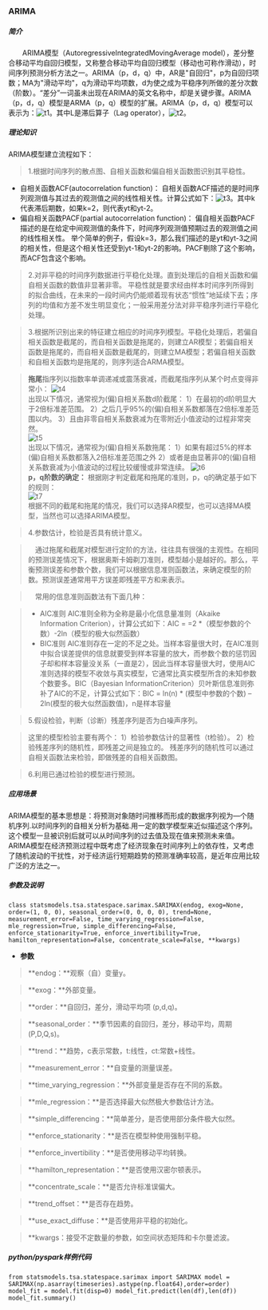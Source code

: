 

<h3>ARIMA</h3>

##### 简介

　　ARIMA模型（AutoregressiveIntegratedMovingAverage model），差分整合移动平均自回归模型，又称整合移动平均自回归模型（移动也可称作滑动），时间序列预测分析方法之一。ARIMA（p，d，q）中，AR是"自回归"，p为自回归项数；MA为"滑动平均"，q为滑动平均项数，d为使之成为平稳序列所做的差分次数（阶数）。“差分”一词虽未出现在ARIMA的英文名称中，却是关键步骤。ARIMA（p，d，q）模型是ARMA（p，q）模型的扩展。ARIMA（p，d，q）模型可以表示为：![t1](/uploads/8150f4403c49bddd66181e01d3e816d7/t1.png)。其中L是滞后算子（Lag operator），![t2](/uploads/a58d707b3d2159e2d7a05fada6b8f1a0/t2.png)。

##### 理论知识

ARIMA模型建立流程如下：
>1.根据时间序列的散点图、自相关函数和偏自相关函数图识别其平稳性。
*  自相关函数ACF(autocorrelation function)：
自相关函数ACF描述的是时间序列观测值与其过去的观测值之间的线性相关性。计算公式如下：![t3](/uploads/3afb8fdbb6e197a187c8c1b387021baf/t3.png)。其中k代表滞后期数，如果k=2，则代表yt和yt-2。
*  偏自相关函数PACF(partial autocorrelation function)：
偏自相关函数PACF描述的是在给定中间观测值的条件下，时间序列观测值预期过去的观测值之间的线性相关性。
举个简单的例子，假设k=3，那么我们描述的是yt和yt-3之间的相关性，但是这个相关性还受到yt-1和yt-2的影响。PACF剔除了这个影响，而ACF包含这个影响。

>2.对非平稳的时间序列数据进行平稳化处理。直到处理后的自相关函数和偏自相关函数的数值非显著非零。
平稳性就是要求经由样本时间序列所得到的拟合曲线，在未来的一段时间内仍能顺着现有状态“惯性”地延续下去；序列的均值和方差不发生明显变化；一般采用差分法对非平稳序列进行平稳化处理。                           

>3.根据所识别出来的特征建立相应的时间序列模型。平稳化处理后，若偏自相关函数是截尾的，而自相关函数是拖尾的，则建立AR模型；若偏自相关函数是拖尾的，而自相关函数是截尾的，则建立MA模型；若偏自相关函数和自相关函数均是拖尾的，则序列适合ARMA模型。                                                                     

>**拖尾**指序列以指数率单调递减或震荡衰减，而截尾指序列从某个时点变得非常小：
![t4](/uploads/db780124f33a2e0b37d87920135916f1/t4.png)                                  
出现以下情况，通常视为(偏)自相关系数d阶截尾：
1）在最初的d阶明显大于2倍标准差范围。
2）之后几乎95%的(偏)自相关系数都落在2倍标准差范围以内。
3）且由非零自相关系数衰减为在零附近小值波动的过程非常突然。                                      
![t5](/uploads/56b73d29a141485160bf9e0a5b0779ca/t5.png)                                  
出现以下情况，通常视为(偏)自相关系数拖尾：
1）如果有超过5%的样本(偏)自相关系数都落入2倍标准差范围之外
2）或者是由显著非0的(偏)自相关系数衰减为小值波动的过程比较缓慢或非常连续。
![t6](/uploads/ddeb511a2c37a5f2b354cb6d35fb4081/t6.png)                                   
**p，q阶数的确定：**
根据刚才判定截尾和拖尾的准则，p，q的确定基于如下的规则：                                           
![t7](/uploads/10d57fe0437238b75644f8ab636942c0/t7.png)                                  
根据不同的截尾和拖尾的情况，我们可以选择AR模型，也可以选择MA模型，当然也可以选择ARIMA模型。

>4.参数估计，检验是否具有统计意义。

>　通过拖尾和截尾对模型进行定阶的方法，往往具有很强的主观性。在相同的预测误差情况下，根据奥斯卡姆剃刀准则，模型越小是越好的。那么，平衡预测误差和参数个数，我们可以根据信息准则函数法，来确定模型的阶数。预测误差通常用平方误差即残差平方和来表示。

>　常用的信息准则函数法有下面几种：

>*  AIC准则
AIC准则全称为全称是最小化信息量准则（Akaike Information Criterion），计算公式如下：AIC = =2 *（模型参数的个数）-2ln（模型的极大似然函数）
>*  BIC准则
AIC准则存在一定的不足之处。当样本容量很大时，在AIC准则中拟合误差提供的信息就要受到样本容量的放大，而参数个数的惩罚因子却和样本容量没关系（一直是2），因此当样本容量很大时，使用AIC准则选择的模型不收敛与真实模型，它通常比真实模型所含的未知参数个数要多。BIC（Bayesian InformationCriterion）贝叶斯信息准则弥补了AIC的不足，计算公式如下：BIC = ln(n) * (模型中参数的个数) – 2ln(模型的极大似然函数值)，n是样本容量

>5.假设检验，判断（诊断）残差序列是否为白噪声序列。

>   这里的模型检验主要有两个：
>  1）检验参数估计的显著性（t检验）。
>  2）检验残差序列的随机性，即残差之间是独立的。
>  残差序列的随机性可以通过自相关函数法来检验，即做残差的自相关函数图。

>6.利用已通过检验的模型进行预测。

##### 应用场景

ARIMA模型的基本思想是：将预测对象随时问推移而形成的数据序列视为—个随机序列.以时间序列的自相关分析为基础.用一定的数学模型来近似描述这个序列。这个模型一旦被识别后就可以从时间序列的过去值及现在值来预测未来值。ARlMA模型在经济预测过程中既考虑了经济现象在时间序列上的依存性，又考虑了随机波动的干扰性，对于经济运行短期趋势的预测准确率较高，是近年应用比较广泛的方法之一。 

##### 参数及说明

`class statsmodels.tsa.statespace.sarimax.SARIMAX(endog, exog=None, order=(1, 0, 0), seasonal_order=(0, 0, 0, 0), trend=None, measurement_error=False, time_varying_regression=False, mle_regression=True, simple_differencing=False, enforce_stationarity=True, enforce_invertibility=True, hamilton_representation=False, concentrate_scale=False, **kwargs)`

*  **参数**

>**endog：**观察（自）变量y。

>**exog：**外部变量。

>**order：**自回归，差分，滑动平均项 (p,d,q)。

>**seasonal_order：**季节因素的自回归，差分，移动平均，周期 (P,D,Q,s)。

>**trend：**趋势，c表示常数，t:线性，ct:常数+线性。

>**measurement_error：**自变量的测量误差。

>**time_varying_regression：**外部变量是否存在不同的系数。

>**mle_regression：**是否选择最大似然极大参数估计方法。

>**simple_differencing：**简单差分，是否使用部分条件极大似然。

>**enforce_stationarity：**是否在模型种使用强制平稳。

>**enforce_invertibility：**是否使用移动平均转换。

>**hamilton_representation：**是否使用汉密尔顿表示。

>**concentrate_scale：**是否允许标准误偏大。

>**trend_offset：**是否存在趋势。

>**use_exact_diffuse：**是否使用非平稳的初始化。

>**kwargs：接受不定数量的参数，如空间状态矩阵和卡尔曼滤波。

##### **python/pyspark**样例代码

`from statsmodels.tsa.statespace.sarimax import SARIMAX
model = SARIMAX(np.asarray(timeseries).astype(np.float64),order=order)
model_fit = model.fit(disp=0)
model_fit.predict(len(df),len(df))
model_fit.summary()`
